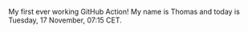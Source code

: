My first ever working GitHub Action!
My name is Thomas and today is Tuesday, 17 November, 07:15 CET. 
